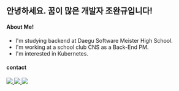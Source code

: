 안녕하세요. 꿈이 많은 개발자 조완규입니다!
--
#### About Me!
* I'm studying backend at Daegu Software Meister High School.
* I'm working at a school club  CNS  as a Back-End PM.
*  I'm interested in Kubernetes.
#### contact
<a href="mailto:jowangyu75@dgsw.hs.kr"><img src="https://img.shields.io/badge/Gmail-EA4335?style=flat-square&logo=gmail&logoColor=white"/> </a> <a href = "https://www.instagram.com/pea._.06/"><img src="https://img.shields.io/badge/Instagram-E4405F?style=flat-square&logo=Instagram&logoColor=white"/> </a> <a href = "https://my.surfit.io/w/1824561057"><img src="https://img.shields.io/badge/Surfit-0B2343?style=flat-square&logo=Surfit&logoColor=white"/> </a> 
